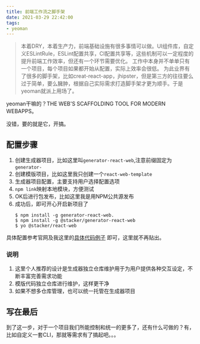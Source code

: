 ```yaml
---
title: 前端工作流之脚手架
date: 2021-03-29 22:42:00
tags:
- yeoman
---
```

> 本着DRY，本着生产力，前端基础设施有很多事情可以做。UI组件库，自定义ESLintRule，ESLint配置共享，CI配置共享等，这些机制可以一定程度的提升前端工作效率，但还有一个环节需要优化。 工作中本身并不单单只有一个项目，每个项目如果都开始从配置，实际上效率会很低。 为此业界有了很多的脚手架，比如creat-react-app，jhipster，但是第三方的往往要么过于简单，要么臃肿，根据自己实际需求打造脚手架才更为顺手。于是yeoman就派上用场了。


yeoman干嘛的？THE WEB'S SCAFFOLDING TOOL FOR MODERN WEBAPPS。

没错，要的就是它，开搞。

## 配置步骤
1. 创建生成器项目，比如这里叫`generator-react-web`,注意前缀固定为`generator-`
2. 创建模版项目，比如这里我只创建一个`react-web-template`
3. 生成器项目配置，主要支持用户选择配置选项
4. `npm link`映射本地模块，方便测试
5. OK后进行包发布，比如这里我是用NPM公共源发布
6. 成功后，即可开心开启新项目了
    ```shell
    $ npm install -g generator-react-web.
    $ npm install -g @stacker/generator-react-web
    $ yo @stacker/react-web
    ```

具体配置参考官网及我这里的[具体代码例子](https://github.com/alanhg/stacker-generator-react-web) 即可，这里就不再贴出。


### 说明
    
1. 这里个人推荐的设计是生成器独立仓库维护用于为用户提供各种交互设定，不断丰富完善需求功能
2. 模版代码独立仓库进行维护，这样更干净
3. 如果不想多仓库管理，也可以统一托管在生成器项目
   
## 写在最后

到了这一步，对于一个项目我们所能控制和统一的更多了，还有什么可做的？有，比如自定义一套CLI，那就等需求有了搞起吧。。。
